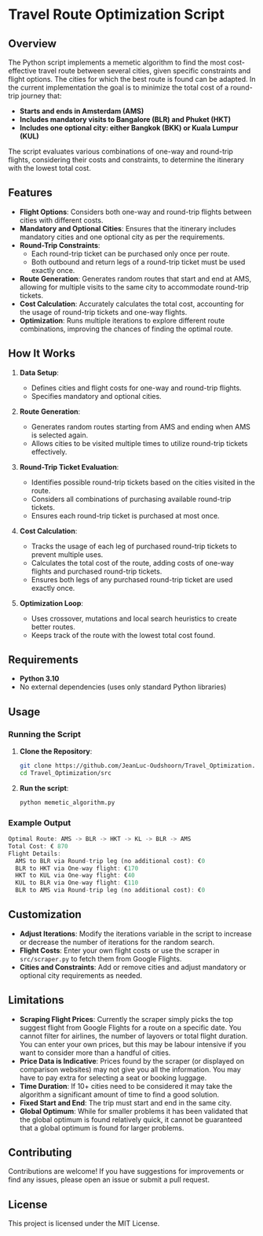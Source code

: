# Travel Route Optimization Script

## Overview

The Python script implements a memetic algorithm to find the most cost-effective travel route between several cities, given specific constraints and flight options. 
The cities for which the best route is found can be adapted. In the current implementation the goal is to minimize the total cost of a round-trip journey that:

- **Starts and ends in Amsterdam (AMS)**
- **Includes mandatory visits to Bangalore (BLR) and Phuket (HKT)**
- **Includes one optional city: either Bangkok (BKK) or Kuala Lumpur (KUL)**

The script evaluates various combinations of one-way and round-trip flights, considering their costs and constraints, to determine the itinerary with the lowest total cost.

## Features

- **Flight Options**: Considers both one-way and round-trip flights between cities with different costs.
- **Mandatory and Optional Cities**: Ensures that the itinerary includes mandatory cities and one optional city as per the requirements.
- **Round-Trip Constraints**:
  - Each round-trip ticket can be purchased only once per route.
  - Both outbound and return legs of a round-trip ticket must be used exactly once.
- **Route Generation**: Generates random routes that start and end at AMS, allowing for multiple visits to the same city to accommodate round-trip tickets.
- **Cost Calculation**: Accurately calculates the total cost, accounting for the usage of round-trip tickets and one-way flights.
- **Optimization**: Runs multiple iterations to explore different route combinations, improving the chances of finding the optimal route.

## How It Works

1. **Data Setup**:
   - Defines cities and flight costs for one-way and round-trip flights.
   - Specifies mandatory and optional cities.

2. **Route Generation**:
   - Generates random routes starting from AMS and ending when AMS is selected again.
   - Allows cities to be visited multiple times to utilize round-trip tickets effectively.

3. **Round-Trip Ticket Evaluation**:
   - Identifies possible round-trip tickets based on the cities visited in the route.
   - Considers all combinations of purchasing available round-trip tickets.
   - Ensures each round-trip ticket is purchased at most once.

4. **Cost Calculation**:
   - Tracks the usage of each leg of purchased round-trip tickets to prevent multiple uses.
   - Calculates the total cost of the route, adding costs of one-way flights and purchased round-trip tickets.
   - Ensures both legs of any purchased round-trip ticket are used exactly once.

5. **Optimization Loop**:
   - Uses crossover, mutations and local search heuristics to create better routes.
   - Keeps track of the route with the lowest total cost found.

## Requirements

- **Python 3.10**
- No external dependencies (uses only standard Python libraries)

## Usage

### Running the Script

1. **Clone the Repository**:

   ```bash
   git clone https://github.com/JeanLuc-Oudshoorn/Travel_Optimization.git
   cd Travel_Optimization/src
   ``` 

2. **Run the script**:

   ```bash
   python memetic_algorithm.py
   ```

### Example Output

   ```rust
   Optimal Route: AMS -> BLR -> HKT -> KL -> BLR -> AMS
   Total Cost: € 870
   Flight Details:
     AMS to BLR via Round-trip leg (no additional cost): €0
     BLR to HKT via One-way flight: €170
     HKT to KUL via One-way flight: €40
     KUL to BLR via One-way flight: €110
     BLR to AMS via Round-trip leg (no additional cost): €0
   ```

## Customization
- **Adjust Iterations**: Modify the iterations variable in the script to increase or decrease the number of iterations for the random search.
- **Flight Costs**: Enter your own flight costs or use the scraper in `src/scraper.py` to fetch them from Google Flights.
- **Cities and Constraints**: Add or remove cities and adjust mandatory or optional city requirements as needed.

## Limitations
- **Scraping Flight Prices**: Currently the scraper simply picks the top suggest flight from Google Flights for a route on a specific date. You cannot filter for airlines, the number of layovers or total flight duration. You can enter your own prices, but this may be labour intensive if you want to consider more than a handful of cities. 
- **Price Data is Indicative**: Prices found by the scraper (or displayed on comparison websites) may not give you all the information. You may have to pay extra for selecting a seat or booking luggage.
- **Time Duration**: If 10+ cities need to be considered it may take the algorithm a significant amount of time to find a good solution.
- **Fixed Start and End**: The trip must start and end in the same city.
- **Global Optimum**: While for smaller problems it has been validated that the global optimum is found relatively quick, it cannot be guaranteed that a global optimum is found for larger problems.

## Contributing
Contributions are welcome! If you have suggestions for improvements or find any issues, please open an issue or submit a pull request.

## License
This project is licensed under the MIT License.


